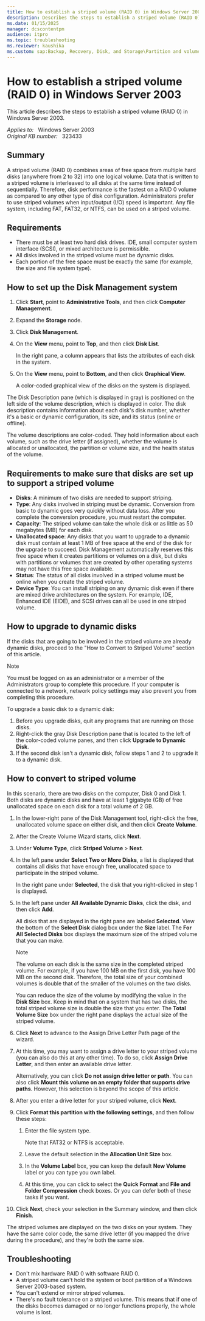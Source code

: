 ```yaml
---
title: How to establish a striped volume (RAID 0) in Windows Server 2003
description: Describes the steps to establish a striped volume (RAID 0) in Windows Server 2003.
ms.date: 01/15/2025
manager: dcscontentpm
audience: itpro
ms.topic: troubleshooting
ms.reviewer: kaushika
ms.custom: sap:Backup, Recovery, Disk, and Storage\Partition and volume management, csstroubleshoot
---
```

# How to establish a striped volume (RAID 0) in Windows Server 2003

This article describes the steps to establish a striped volume (RAID 0) in Windows Server 2003.

_Applies to:_ &nbsp; Windows Server 2003  
_Original KB number:_ &nbsp; 323433

## Summary

A striped volume (RAID 0) combines areas of free space from multiple hard disks (anywhere from 2 to 32) into one logical volume. Data that is written to a striped volume is interleaved to all disks at the same time instead of sequentially. Therefore, disk performance is the fastest on a RAID 0 volume as compared to any other type of disk configuration. Administrators prefer to use striped volumes when input/output (I/O) speed is important. Any file system, including FAT, FAT32, or NTFS, can be used on a striped volume.

## Requirements

- There must be at least two hard disk drives. IDE, small computer system interface (SCSI), or mixed architecture is permissible.
- All disks involved in the striped volume must be dynamic disks.
- Each portion of the free space must be exactly the same (for example, the size and file system type).

## How to set up the Disk Management system

1. Click **Start**, point to **Administrative Tools**, and then click **Computer Management**.
2. Expand the **Storage** node.
3. Click **Disk Management**.
4. On the **View** menu, point to **Top**, and then click **Disk List**.

    In the right pane, a column appears that lists the attributes of each disk in the system.
5. On the **View** menu, point to **Bottom**, and then click **Graphical View**.

    A color-coded graphical view of the disks on the system is displayed.

The Disk Description pane (which is displayed in gray) is positioned on the left side of the volume description, which is displayed in color. The disk description contains information about each disk's disk number, whether it's a basic or dynamic configuration, its size, and its status (online or offline).

The volume descriptions are color-coded. They hold information about each volume, such as the drive letter (if assigned), whether the volume is allocated or unallocated, the partition or volume size, and the health status of the volume.

## Requirements to make sure that disks are set up to support a striped volume

- **Disks**: A minimum of two disks are needed to support striping.
- **Type**: Any disks involved in striping must be dynamic. Conversion from basic to dynamic goes very quickly without data loss. After you complete the conversion procedure, you must restart the computer.
- **Capacity**: The striped volume can take the whole disk or as little as 50 megabytes (MB) for each disk.
- **Unallocated space**: Any disks that you want to upgrade to a dynamic disk must contain at least 1 MB of free space at the end of the disk for the upgrade to succeed. Disk Management automatically reserves this free space when it creates partitions or volumes on a disk, but disks with partitions or volumes that are created by other operating systems may not have this free space available.
- **Status**: The status of all disks involved in a striped volume must be online when you create the striped volume.
- **Device Type**: You can install striping on any dynamic disk even if there are mixed drive architectures on the system. For example, IDE, Enhanced IDE (EIDE), and SCSI drives can all be used in one striped volume.

## How to upgrade to dynamic disks

If the disks that are going to be involved in the striped volume are already dynamic disks, proceed to the "How to Convert to Striped Volume" section of this article.

> [!NOTE]
> You must be logged on as an administrator or a member of the Administrators group to complete this procedure. If your computer is connected to a network, network policy settings may also prevent you from completing this procedure.

To upgrade a basic disk to a dynamic disk:

1. Before you upgrade disks, quit any programs that are running on those disks.
2. Right-click the gray Disk Description pane that is located to the left of the color-coded volume panes, and then click **Upgrade to Dynamic Disk**.
3. If the second disk isn't a dynamic disk, follow steps 1 and 2 to upgrade it to a dynamic disk.

## How to convert to striped volume

In this scenario, there are two disks on the computer, Disk 0 and Disk 1. Both disks are dynamic disks and have at least 1 gigabyte (GB) of free unallocated space on each disk for a total volume of 2 GB.

1. In the lower-right pane of the Disk Management tool, right-click the free, unallocated volume space on either disk, and then click **Create Volume**.
2. After the Create Volume Wizard starts, click **Next**.
3. Under **Volume Type**, click **Striped Volume** > **Next**.
4. In the left pane under **Select Two or More Disks**, a list is displayed that contains all disks that have enough free, unallocated space to participate in the striped volume.

    In the right pane under **Selected**, the disk that you right-clicked in step 1 is displayed.
5. In the left pane under **All Available Dynamic Disks**, click the disk, and then click **Add**.

    All disks that are displayed in the right pane are labeled **Selected**. View the bottom of the **Select Disk** dialog box under the **Size** label. The **For All Selected Disks** box displays the maximum size of the striped volume that you can make.

    > [!NOTE]
    > The volume on each disk is the same size in the completed striped volume. For example, if you have 100 MB on the first disk, you have 100 MB on the second disk. Therefore, the total size of your combined volumes is double that of the smaller of the volumes on the two disks.

    You can reduce the size of the volume by modifying the value in the **Disk Size** box. Keep in mind that on a system that has two disks, the total striped volume size is double the size that you enter. The **Total Volume Size** box under the right pane displays the actual size of the striped volume.
6. Click **Next** to advance to the Assign Drive Letter Path page of the wizard.
7. At this time, you may want to assign a drive letter to your striped volume (you can also do this at any other time). To do so, click **Assign Drive Letter**, and then enter an available drive letter.

    Alternatively, you can click **Do not assign drive letter or path**. You can also click **Mount this volume on an empty folder that supports drive paths**. However, this selection is beyond the scope of this article.
8. After you enter a drive letter for your striped volume, click **Next**.
9. Click **Format this partition with the following settings**, and then follow these steps:

    1. Enter the file system type.

        Note that FAT32 or NTFS is acceptable.
    2. Leave the default selection in the **Allocation Unit Size** box.
    3. In the **Volume Label** box, you can keep the default **New Volume** label or you can type you own label.
    4. At this time, you can click to select the **Quick Format** and **File and Folder Compression** check boxes. Or you can defer both of these tasks if you want.
10. Click **Next**, check your selection in the Summary window, and then click **Finish**.

The striped volumes are displayed on the two disks on your system. They have the same color code, the same drive letter (if you mapped the drive during the procedure), and they're both the same size.

## Troubleshooting

- Don't mix hardware RAID 0 with software RAID 0.
- A striped volume can't hold the system or boot partition of a Windows Server 2003-based system.
- You can't extend or mirror striped volumes.
- There's no fault tolerance on a striped volume. This means that if one of the disks becomes damaged or no longer functions properly, the whole volume is lost.

